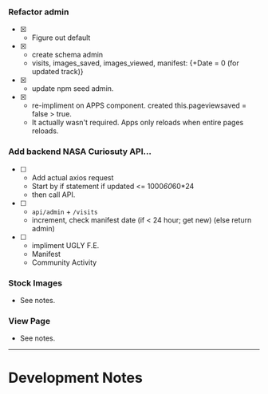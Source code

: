 ### Refactor admin
- [x] - Figure out default
- [x] - create schema admin
  - visits, images_saved, images_viewed, manifest: {+Date = 0 (for updated track)}
- [x] - update npm seed admin.
- [x] - re-impliment on APPS component. created this.pageviewsaved = false > true.
  - It actually wasn't required. Apps only reloads when entire pages reloads.

### Add backend NASA Curiosuty API...  
- [ ] - Add actual axios request
  - Start by if statement if updated <= 1000*60*60*24
  - then call API.
- [ ] - `api/admin` + `/visits`
  - increment, check manifest date (if < 24 hour; get new) (else return admin)
- [ ] - impliment UGLY F.E.
  - Manifest
  - Community Activity

### Stock Images
- See notes.

### View Page
- See notes.

----
# Development Notes
